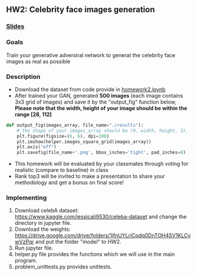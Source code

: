 ## HW2: Celebrity face images generation

### [Slides](https://docs.google.com/presentation/d/1_J_R4PSI0KtyGWucHfL3uIfsU1D-xdb2BmHhhIspHDE/edit)

### Goals
Train your generative adversiral network to generat the celebrity face images as real as possible

### Description
- Download the dataset from code provide in [homework2.ipynb](https://github.com/NCTU-VRDL/CS_IOC5008/blob/master/HW2/homework2.ipynb)
- After trained your GAN, generated **500 images** (each image contains 3x3 grid of images) and save it by the "output_fig" function below, **Please note that the width, height of your image should be within the range [28, 112]**
```python
def output_fig(images_array, file_name="./results"):
    # the shape of your images_array should be (9, width, height, 3),  28 <= width, height <= 112 
    plt.figure(figsize=(6, 6), dpi=100)
    plt.imshow(helper.images_square_grid(images_array))
    plt.axis("off")
    plt.savefig(file_name+'.png', bbox_inches='tight', pad_inches=0)
```
- This homework will be evaluated by your classmates through voting for realistic (compare to baseline) in class
- Rank top3  will be invited to make a presentation to share your methodology and get a bonus on final score!

### Implementing
1. Download celebA dataset: https://www.kaggle.com/jessicali9530/celeba-dataset and change the directory in jupyter file.
2. Download the weights: https://drive.google.com/drive/folders/1ifnUYLriCpdq0DnTOH4SV1KLCywVzPqr and put the folder "model" to HW2.
3. Run jupyter file.
4. helper.py file provides the functions which we will use in the main program.
5. problem_unittests.py provides unittests.
